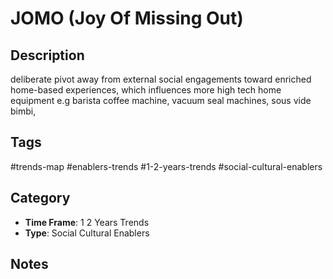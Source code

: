 # JOMO (Joy Of Missing Out)

## Description
deliberate pivot away from external social engagements toward enriched home-based experiences, which influences more high tech home equipment e.g barista coffee machine, vacuum seal machines, sous vide bimbi,

## Tags
#trends-map #enablers-trends #1-2-years-trends #social-cultural-enablers

## Category
- **Time Frame**: 1 2 Years Trends
- **Type**: Social Cultural Enablers

## Notes
<!-- Add your notes here -->
